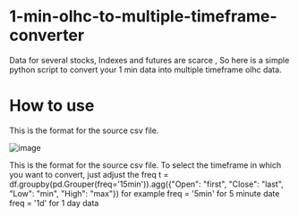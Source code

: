 # 1-min-olhc-to-multiple-timeframe-converter
Data for several stocks, Indexes and futures are scarce , So here is a simple python script to convert your 1 min data into multiple timeframe olhc data.

# How to use
This is the format for the source csv file.

![image](https://user-images.githubusercontent.com/84351843/186872211-e6cbe54b-e176-4814-9a82-b03e8c974915.png)


This is the format for the source csv file.
To select the timeframe in which you want to convert, just adjust the freq
t = df.groupby(pd.Grouper(freq='15min')).agg({"Open": "first", 
                                             "Close": "last", 
                                             "Low": "min", 
                                             "High": "max"})
for example freq = '5min' for 5 minute date
            freq = '1d' for 1 day data
                                             

